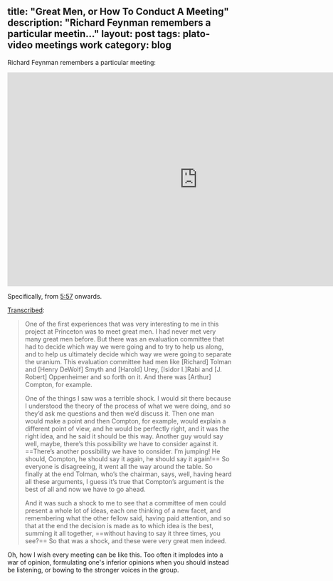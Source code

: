 title: "Great Men, or How To Conduct A Meeting"
description: "Richard Feynman remembers a particular meetin..."
layout: post
tags: plato-video meetings work
category: blog
---

Richard Feynman remembers a particular meeting:

<iframe width="854" height="480" src="https://www.youtube.com/embed/uY-u1qyRM5w?t=357" frameborder="0" allowfullscreen></iframe>

Specifically, from [5:57](https://youtu.be/uY-u1qyRM5w?t=357) onwards.

[Transcribed](http://www.atomicheritage.org/key-documents/feynman-los-alamos):

> One of the first experiences that was very interesting to me in this project at Princeton was to meet great men. I had never met very many great men before. But there was an evaluation committee that had to decide which way we were going and to try to help us along, and to help us ultimately decide which way we were going to separate the uranium. This evaluation committee had men like [Richard] Tolman and [Henry DeWolf] Smyth and [Harold] Urey, [Isidor I.]Rabi and [J. Robert] Oppenheimer and so forth on it. And there was [Arthur] Compton, for example.
>
>One of the things I saw was a terrible shock. I would sit there because I understood the theory of the process of what we were doing, and so they’d ask me questions and then we’d discuss it. Then one man would make a point and then Compton, for example, would explain a different point of view, and he would be perfectly right, and it was the right idea, and he said it should be this way. Another guy would say well, maybe, there’s this possibility we have to consider against it. ==There’s another possibility we have to consider. I’m jumping! He should, Compton, he should say it again, he should say it again!== So everyone is disagreeing, it went all the way around the table. So finally at the end Tolman, who’s the chairman, says, well, having heard all these arguments, I guess it’s true that Compton’s argument is the best of all and now we have to go ahead. 
>
>And it was such a shock to me to see that a committee of men could present a whole lot of ideas, each one thinking of a new facet, and remembering what the other fellow said, having paid attention, and so that at the end the decision is made as to which idea is the best, summing it all together, ==without having to say it three times, you see?== So that was a shock, and these were very great men indeed.

Oh, how I wish every meeting can be like this. Too often it implodes into a war of opinion, formulating one's inferior opinions when you should instead be listening, or bowing to the stronger voices in the group.
